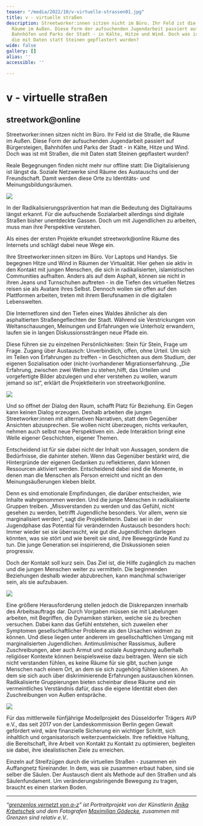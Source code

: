 ```yaml
---
teaser: "/media/2022/10/v-virtuelle-strassen01.jpg"
title: v - virtuelle straßen
description: Streetworker:innen sitzen nicht im Büro. Ihr Feld ist die Straße, die
  Räume im Außen. Diese Form der aufsuchenden Jugendarbeit passiert auf Bürgersteigen,
  Bahnhöfen und Parks der Stadt - in Kälte, Hitze und Wind. Doch was ist mit Straßen,
  die mit Daten statt Steinen gepflastert wurden?
wide: false
gallery: []
alias: ''
accessible: ''

---
```

# v - virtuelle straßen

## streetwork@online

Streetworker:innen sitzen nicht im Büro. Ihr Feld ist die Straße, die Räume im Außen. Diese Form der aufsuchenden Jugendarbeit passiert auf Bürgersteigen, Bahnhöfen und Parks der Stadt - in Kälte, Hitze und Wind. Doch was ist mit Straßen, die mit Daten statt Steinen gepflastert wurden?

Reale Begegnungen finden nicht mehr nur offline statt: Die Digitalisierung ist längst da. Soziale Netzwerke sind Räume des Austauschs und der Freundschaft. Damit werden diese Orte zu Identitäts- und Meinungsbildungsräumen. 

![](/media/2022/10/01-2.jpg)

In der Radikalisierungsprävention hat man die Bedeutung des Digitalraums längst erkannt. Für die aufsuchende Sozialarbeit allerdings sind digitale Straßen bisher unentdeckte Gassen. Doch um mit Jugendlichen zu arbeiten, muss man ihre Perspektive verstehen.

Als eines der ersten Projekte erkundet streetwork@online Räume des Internets und schlägt dabei neue Wege ein.

Ihre Streetworker:innen sitzen im Büro. Vor Laptops und Handys. Sie begegnen Hitze und Wind in Räumen der Virtualität. Hier gehen sie aktiv in den Kontakt mit jungen Menschen, die sich in radikalisierten, islamistischen Communities aufhalten. Anders als auf dem Asphalt, können sie nicht in ihren Jeans und Turnschuhen auftreten - in die Tiefen des virtuellen Netzes reisen sie als Avatare ihres Selbst. Dennoch wollen sie offen auf den Plattformen arbeiten, treten mit ihrem Berufsnamen in die digitalen Lebenswelten.

Die Internetforen sind den Tiefen eines Waldes ähnlicher als den asphaltierten Straßengeflechten der Stadt. Während sie Verstrickungen von Weltanschauungen, Meinungen und Erfahrungen wie Unterholz erwandern, laufen sie in langen Diskussionssträngen neue Pfade ein.

Diese führen sie zu einzelnen Persönlichkeiten: Stein für Stein, Frage um Frage. Zugang über Austausch: Unverbindlich, offen, ohne Urteil. Um sich im Teilen von Erfahrungen zu treffen - in Geschichten aus dem Studium, der eigenen Sozialisation oder (nicht-)vorhandener Migrationserfahrung. „Die Erfahrung, zwischen zwei Welten zu stehen,hilft, das Urteilen und vorgefertigte Bilder abzulegen und eher verstehen zu wollen, warum jemand so ist“, erklärt die Projektleiterin von streetwork@online.

![](/media/2022/10/02-2.jpg)

Und so öffnet der Dialog den Raum, schafft Platz für Beziehung. Ein Gegen kann keinen Dialog erzeugen. Deshalb arbeiten die jungen Streetworker:innen mit alternativen Narrativen, statt dem Gegenüber Ansichten abzusprechen. Sie wollen nicht überzeugen, nichts verkaufen, nehmen auch selbst neue Perspektiven ein. Jede Interaktion bringt eine Welle eigener Geschichten, eigener Themen.

Entscheidend ist für sie dabei nicht der Inhalt von Aussagen, sondern die Bedürfnisse, die dahinter stehen. Wenn das Gegenüber bestärkt wird, die Hintergründe der eigenen Gedanken zu reflektieren, dann können Ressourcen aktiviert werden. Entscheidend dabei sind die Momente, in denen man die Menschen als Person erreicht und nicht an den Meinungsäußerungen kleben bleibt.

Denn es sind emotionale Empfindungen, die darüber entscheiden, wie Inhalte wahrgenommen werden. Und die junge Menschen in radikalisierte Gruppen treiben. „Missverstanden zu werden und das Gefühl, nicht gesehen zu werden, betrifft Jugendliche besonders. Vor allem, wenn sie marginalisiert werden", sagt die Projektleiterin. Dabei sei in der Jugendphase das Potential für verändernden Austausch besonders hoch: Immer wieder sei sie überrascht, wie gut die Jugendlichen darlegen könnten, was sie stört und wie bereit sie sind, ihre Beweggründe Kund zu tun. Die junge Generation sei inspirierend, die Diskussionen seien progressiv.

Doch der Kontakt soll kurz sein. Das Ziel ist, die Hilfe zugänglich zu machen und die jungen Menschen weiter zu vermitteln. Die beginnenden Beziehungen deshalb wieder abzubrechen, kann manchmal schwieriger sein, als sie aufzubauen.

![](/media/2022/10/03-2.jpg)

Eine größere Herausforderung stellen jedoch die Diskrepanzen innerhalb des Arbeitsauftrags dar. Durch Vorgaben müssen sie mit Labelungen arbeiten, mit Begriffen, die Dynamiken stärken, welche sie zu brechen versuchen. Dabei kann das Gefühl entstehen, sich zuweilen eher Symptomen gesellschaftlicher Probleme als den Ursachen widmen zu können. Und diese liegen unter anderem im gesellschaftlichen Umgang mit marginalisierten Jugendlichen. Antimuslimischer Rassismus, äußere Zuschreibungen, aber auch Armut und soziale Ausgrenzung außerhalb religiöser Kontexte können beispielsweise dazu beitragen. Wenn sie sich nicht verstanden fühlen, es keine Räume für sie gibt, suchen junge Menschen nach einem Ort, an dem sie sich zugehörig fühlen können. An dem sie sich auch über diskriminierende Erfahrungen austauschen können. Radikalisierte Gruppierungen bieten scheinbar diese Räume und ein vermeintliches Verständnis dafür, dass die eigene Identität eben den Zuschreibungen von Außen entspräche.

![](/media/2022/10/04-2.jpg)

Für das mittlerweile fünfjährige Modellprojekt des Düsseldorfer Trägers AVP e.V., das seit 2017 von der Landeskommission Berlin gegen Gewalt gefördert wird, wäre finanzielle Sicherung ein wichtiger Schritt, sich inhaltlich und organisatorisch weiterzuentwickeln. Ihre reflektive Haltung, die Bereitschaft, ihre Arbeit von Kontakt zu Kontakt zu optimieren, begleiten sie dabei, ihre idealistischen Ziele zu erreichen.

Einzeln auf Streifzügen durch die virtuellen Straßen - zusammen ein Auffangnetz füreinander. In dem, was sie zusammen erbaut haben, sind sie selber die Säulen. Der Austausch dient als Methode auf den Straßen und als Säulenfundament. Um veränderungsbringende Bewegung zu tragen, braucht es einen starken Boden.

***

_“_[_grenzenlos vernetzt von a-z_](https://www.grenzensindrelativ.de/aktivitaeten/gsr-medienportal/grenzenlos-vernetzt/grenzenlos-vernetzt)_” ist Portraitprojekt von der Künstlerin_ [_Anika Krbetschek_](https://www.grenzensindrelativ.de/aktivitaeten/gsr-medienportal/grenzenlos-vernetzt/www.anikakrb.com) _und dem Fotografen_ [_Maximilian Gödecke_](https://www.grenzensindrelativ.de/aktivitaeten/gsr-medienportal/grenzenlos-vernetzt/www.max-goedecke.de)_, zusammen mit Grenzen sind relativ e.V.._
